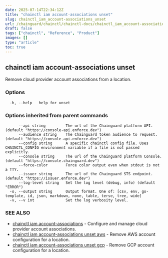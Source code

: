 ```yaml
---
date: 2025-07-14T22:34:12Z
title: "chainctl iam account-associations unset"
slug: chainctl_iam_account-associations_unset
url: /chainguard/chainctl/chainctl-docs/chainctl_iam_account-associations_unset/
draft: false
tags: ["chainctl", "Reference", "Product"]
images: []
type: "article"
toc: true
---
```

## chainctl iam account-associations unset

Remove cloud provider account associations from a location.

### Options

```
  -h, --help   help for unset
```

### Options inherited from parent commands

```
      --api string         The url of the Chainguard platform API. (default "https://console-api.enforce.dev")
      --audience string    The Chainguard token audience to request. (default "https://console-api.enforce.dev")
      --config string      A specific chainctl config file. Uses CHAINCTL_CONFIG environment variable if a file is not passed explicitly.
      --console string     The url of the Chainguard platform Console. (default "https://console.chainguard.dev")
      --force-color        Force color output even when stdout is not a TTY.
      --issuer string      The url of the Chainguard STS endpoint. (default "https://issuer.enforce.dev")
      --log-level string   Set the log level (debug, info) (default "ERROR")
  -o, --output string      Output format. One of: [csv, env, go-template, id, json, markdown, none, table, terse, tree, wide]
  -v, --v int              Set the log verbosity level.
```

### SEE ALSO

* [chainctl iam account-associations](/chainguard/chainctl/chainctl-docs/chainctl_iam_account-associations/)	 - Configure and manage cloud provider account associations.
* [chainctl iam account-associations unset aws](/chainguard/chainctl/chainctl-docs/chainctl_iam_account-associations_unset_aws/)	 - Remove AWS account configuration for a location.
* [chainctl iam account-associations unset gcp](/chainguard/chainctl/chainctl-docs/chainctl_iam_account-associations_unset_gcp/)	 - Remove GCP account configuration for a location.

